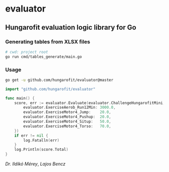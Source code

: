 # evaluator

## Hungarofit evaluation logic library for Go

### Generating tables from XLSX files

```bash
# cwd: project root
go run cmd/tables_generate/main.go
```

### Usage

```bash
go get -u github.com/hungarofit/evaluator@master
```

```go
import "github.com/hungarofit/evaluator"

func main() {
    score, err := evaluator.Evaluate(evaluator.ChallengeHungarofitMini, evaluator.GenderFemale, 20, map[evaluator.Exercise]evaluator.ResultValue{
		evaluator.ExerciseAerob_Run12Min: 3000.0,
		evaluator.ExerciseMotor4_Jump:    20.0,
		evaluator.ExerciseMotor4_Pushup:  20.0,
		evaluator.ExerciseMotor4_Situp:   50.0,
		evaluator.ExerciseMotor4_Torso:   70.0,
	})
	if err != nil {
		log.Fatalln(err)
	}
	log.Println(score.Total)
}
```

_Dr. Ildikó Mérey_, _Lajos Bencz_
